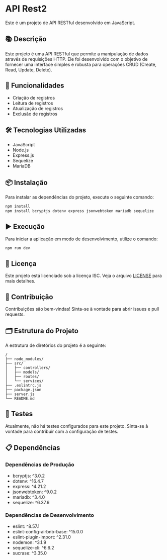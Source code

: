 # API Rest2

Este é um projeto de API RESTful desenvolvido em JavaScript.

## 📚 Descrição

Este projeto é uma API RESTful que permite a manipulação de dados através de requisições HTTP. Ele foi desenvolvido com o objetivo de fornecer uma interface simples e robusta para operações CRUD (Create, Read, Update, Delete).

## 🚀 Funcionalidades

- Criação de registros
- Leitura de registros
- Atualização de registros
- Exclusão de registros

## 🛠️ Tecnologias Utilizadas

- JavaScript
- Node.js
- Express.js
- Sequelize
- MariaDB

## 📦 Instalação

Para instalar as dependências do projeto, execute o seguinte comando:

```bash
npm install
npm install bcryptjs dotenv express jsonwebtoken mariadb sequelize

```

## ▶️ Execução

Para iniciar a aplicação em modo de desenvolvimento, utilize o comando:

```bash
npm run dev
```

## 📄 Licença

Este projeto está licenciado sob a licença ISC. Veja o arquivo [LICENSE](LICENSE) para mais detalhes.

## 🤝 Contribuição

Contribuições são bem-vindas! Sinta-se à vontade para abrir issues e pull requests.

## 🗂️ Estrutura do Projeto

A estrutura de diretórios do projeto é a seguinte:

```
/
├── node_modules/
├── src/
│   ├── controllers/
│   ├── models/
│   ├── routes/
│   └── services/
├── .eslintrc.js
├── package.json
├── server.js
└── README.md
```

## 🧪 Testes

Atualmente, não há testes configurados para este projeto. Sinta-se à vontade para contribuir com a configuração de testes.

## 📋 Dependências

### Dependências de Produção

- bcryptjs: ^3.0.2
- dotenv: ^16.4.7
- express: ^4.21.2
- jsonwebtoken: ^9.0.2
- mariadb: ^3.4.0
- sequelize: ^6.37.6

### Dependências de Desenvolvimento

- eslint: ^8.57.1
- eslint-config-airbnb-base: ^15.0.0
- eslint-plugin-import: ^2.31.0
- nodemon: ^3.1.9
- sequelize-cli: ^6.6.2
- sucrase: ^3.35.0

